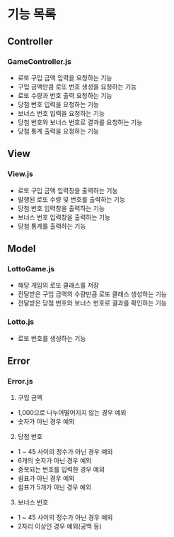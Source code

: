 # 기능 목록

## Controller

### GameController.js

- 로또 구입 금액 입력을 요청하는 기능
- 구입 금액만큼 로또 번호 생성을 요청하는 기능
- 로또 수량과 번호 출력 요청하는 기능
- 당첨 번호 입력을 요청하는 기능
- 보너스 번호 입력을 요청하는 기능
- 당첨 번호와 보너스 번호로 결과를 요청하는 기능
- 당첨 통계 출력을 요청하는 기능

## View

### View.js

- 로또 구입 금액 입력창을 출력하는 기능
- 발행된 로또 수량 및 번호를 출력하는 기능
- 당첨 번호 입력창을 출력하는 기능
- 보너스 번호 입력창을 출력하는 기능
- 당첨 통계를 출력하는 기능

## Model

### LottoGame.js

- 해당 게임의 로또 클래스를 저장
- 전달받은 구입 금액의 수량만큼 로또 클래스 생성하는 기능
- 전달받은 당첨 번호와 보너스 번호로 결과를 확인하는 기능

### Lotto.js

- 로또 번호를 생성하는 기능

## Error

### Error.js

1. 구입 금액

- 1,000으로 나누어떨어지지 않는 경우 예외
- 숫자가 아닌 경우 예외

2. 당첨 번호

- 1 ~ 45 사이의 정수가 아닌 경우 예외
- 6개의 숫자가 아닌 경우 예외
- 중복되는 번호를 입력한 경우 예외
- 쉼표가 아닌 경우 예외
- 쉼표가 5개가 아닌 경우 예외

3. 보너스 번호

- 1 ~ 45 사이의 정수가 아닌 경우 예외
- 2자리 이상인 경우 예외(공백 등)
